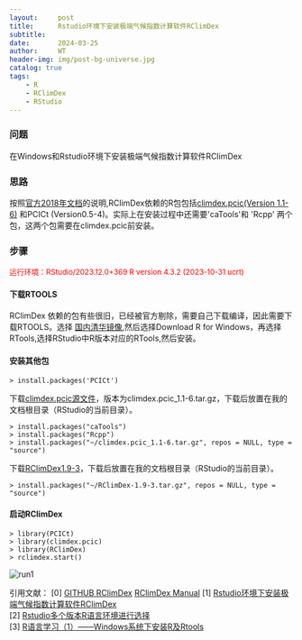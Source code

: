 ```yaml
---
layout:     post
title:      Rstudio环境下安装极端气候指数计算软件RClimDex
subtitle:   
date:       2024-03-25
author:     WT
header-img: img/post-bg-universe.jpg
catalog: true
tags:
    - R
    - RClimDex
    - RStudio    
---
```


### 问题
在Windows和Rstudio环境下安装极端气候指数计算软件RClimDex


### 思路 
按照[官方2018年文档](https://github.com/ECCC-CDAS/RClimDex/blob/master/inst/doc/manual.pdf)的说明,RClimDex依赖的R包包括[climdex.pcic(Version 1.1-6)](https://cran.r-project.org/src/contrib/Archive/climdex.pcic/) 和PCICt (Version0.5-4)。实际上在安装过程中还需要'caTools'和 'Rcpp' 两个包，这两个包需要在climdex.pcic前安装。

### 步骤
<font size=2 color=Red>运行环境：RStudio/2023.12.0+369  R version 4.3.2 (2023-10-31 ucrt) </font>  

####  下载RTOOLS
RClimDex 依赖的包有些很旧，已经被官方剔除，需要自己下载编译，因此需要下载RTOOLS。选择 [国内清华镜像](https://mirrors.tuna.tsinghua.edu.cn/CRAN/),然后选择Download R for Windows，再选择RTools,选择RStudio中R版本对应的RTools,然后安装。

#### 安装其他包
```
> install.packages('PCICt')

```
下载[climdex.pcic源文件](https://cran.r-project.org/src/contrib/Archive/climdex.pcic/)，版本为climdex.pcic_1.1-6.tar.gz，下载后放置在我的文档根目录（RStudio的当前目录）。
```
> install.packages("caTools")
> install.packages("Rcpp")
> install.packages("~/climdex.pcic_1.1-6.tar.gz", repos = NULL, type = "source")
```
下载[RClimDex1.9-3](https://github.com/ECCC-CDAS/RClimDex/releases)，下载后放置在我的文档根目录（RStudio的当前目录）。
```
> install.packages("~/RClimDex-1.9-3.tar.gz", repos = NULL, type = "source")
```
#### 启动RClimDex

```
> library(PCICt)
> library(climdex.pcic)
> library(RClimDex)
> rclimdex.start()
```
![run1](http://www.spatial.pro/img/RClimDex.png)  

引用文献：
[0] [GITHUB RClimDex](https://github.com/ECCC-CDAS/RClimDex)
    [RClimDex Manual](http://www.spatial.pro/files/manual.pdf)
[1] [Rstudio环境下安装极端气候指数计算软件RClimDex](https://blog.csdn.net/m0_57847669/article/details/134364501)  
[2] [Rstudio多个版本R语言环境进行选择](https://blog.csdn.net/faith_mo_blog/article/details/52192105)      
[3] [R语言学习（1）——Windows系统下安装R及Rtools](https://blog.csdn.net/liukaiyue99/article/details/131470413)  


 


